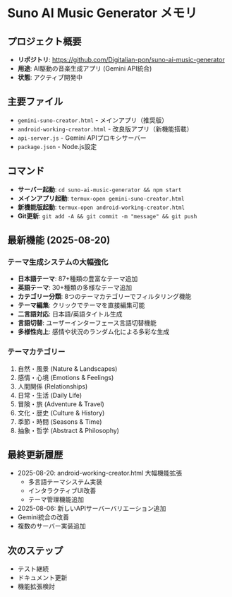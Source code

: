 # Suno AI Music Generator メモリ

## プロジェクト概要
- **リポジトリ**: https://github.com/Digitalian-pon/suno-ai-music-generator
- **用途**: AI駆動の音楽生成アプリ (Gemini API統合)
- **状態**: アクティブ開発中

## 主要ファイル
- `gemini-suno-creator.html` - メインアプリ（推奨版）
- `android-working-creator.html` - 改良版アプリ（新機能搭載）
- `api-server.js` - Gemini APIプロキシサーバー
- `package.json` - Node.js設定

## コマンド
- **サーバー起動**: `cd suno-ai-music-generator && npm start`
- **メインアプリ起動**: `termux-open gemini-suno-creator.html`
- **新機能版起動**: `termux-open android-working-creator.html`
- **Git更新**: `git add -A && git commit -m "message" && git push`

## 最新機能 (2025-08-20)
### テーマ生成システムの大幅強化
- **日本語テーマ**: 87+種類の豊富なテーマ追加
- **英語テーマ**: 30+種類の多様なテーマ追加
- **カテゴリー分類**: 8つのテーマカテゴリーでフィルタリング機能
- **テーマ編集**: クリックでテーマを直接編集可能
- **二言語対応**: 日本語/英語タイトル生成
- **言語切替**: ユーザーインターフェース言語切替機能
- **多様性向上**: 感情や状況のランダム化による多彩な生成

### テーマカテゴリー
1. 自然・風景 (Nature & Landscapes)
2. 感情・心境 (Emotions & Feelings)  
3. 人間関係 (Relationships)
4. 日常・生活 (Daily Life)
5. 冒険・旅 (Adventure & Travel)
6. 文化・歴史 (Culture & History)
7. 季節・時間 (Seasons & Time)
8. 抽象・哲学 (Abstract & Philosophy)

## 最終更新履歴
- 2025-08-20: android-working-creator.html 大幅機能拡張
  - 多言語テーマシステム実装
  - インタラクティブUI改善
  - テーマ管理機能追加
- 2025-08-06: 新しいAPIサーバーバリエーション追加
- Gemini統合の改善
- 複数のサーバー実装追加

## 次のステップ
- テスト継続
- ドキュメント更新
- 機能拡張検討

